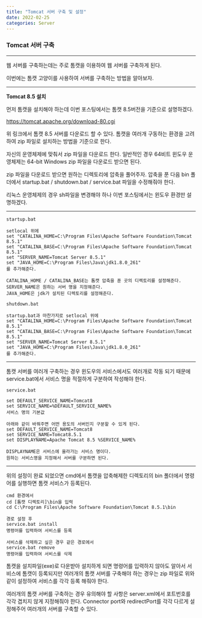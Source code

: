 ```yaml
---
title: "Tomcat 서버 구축 및 설정"
date: 2022-02-25
categories: Server
---
```


### Tomcat 서버 구축

---

웹 서버를 구축하는데는 주로 톰캣을 이용하여 웹 서버를 구축하게 된다.

이번에는 톰캣 고양이를 사용하여 서버를 구축하는 방법을 알아보자.

---

**Tomcat 8.5 설치**

먼저 톰캣을 설치해야 하는데 이번 포스팅에서는 톰캣 8.5버전을 기준으로 설명하겠다.

<https://tomcat.apache.org/download-80.cgi>

위 링크에서 톰캣 8.5 서버를 다운로드 할 수 있다.
톰캣을 여러개 구동하는 환경을 고려하여 zip 파일로 설치하는 방법을 기준으로 한다.

자신의 운영체제에 맞춰서 zip 파일을 다운로드 한다.
일반적인 경우 64비트 윈도우 운영체제는 64-bit Windows zip 파일을 다운로드 받으면 된다.

zip 파일을 다운로드 받으면 원하는 디렉토리에 압축을 풀어주자.
압축을 푼 다음 bin 폴더에서 startup.bat / shutdown.bat / service.bat 파일을 수정해줘야 한다.

리눅스 운영체제의 경우 sh파일을 변경해야 하나 이번 포스팅에서는 윈도우 환경만 설명하겠다.

---

```
startup.bat

setlocal 위에
set "CATALINA_HOME=C:\Program Files\Apache Software Foundation\Tomcat 8.5.1"
set "CATALINA_BASE=C:\Program Files\Apache Software Foundation\Tomcat 8.5.1"
set "SERVER_NAME=Tomcat Server 8.5.1"
set "JAVA_HOME=C:\Program Files\Java\jdk1.8.0_261"
를 추가해준다.

CATALINA_HOME / CATALINA_BASE는 톰캣 압축을 푼 곳의 디렉토리를 설정해준다.
SERVER_NAME은 원하는 서버 명을 지정해준다.
JAVA_HOME은 jdk가 설치된 디렉토리를 설정해준다.
```

```
shutdown.bat

startup.bat과 마찬가지로 setlocal 위에
set "CATALINA_HOME=C:\Program Files\Apache Software Foundation\Tomcat 8.5.1"
set "CATALINA_BASE=C:\Program Files\Apache Software Foundation\Tomcat 8.5.1"
set "SERVER_NAME=Tomcat Server 8.5.1"
set "JAVA_HOME=C:\Program Files\Java\jdk1.8.0_261"
를 추가해준다.
```

---

톰캣 서버를 여러개 구축하는 경우 윈도우의 서비스에서도 여러개로 작동 되기 때문에
service.bat에서 서비스 명을 적절하게 구분하여 작성해야 한다.

```
service.bat

set DEFAULT_SERVICE_NAME=Tomcat8
set SERVICE_NAME=%DEFAULT_SERVICE_NAME%
서비스 명의 기본값

아래와 같이 바꿔주면 어떤 용도의 서버인지 구분할 수 있게 된다.
set DEFAULT_SERVICE_NAME=Tomcat8
set SERVICE_NAME=Tomcat8.5.1
set DISPLAYNAME=Apache Tomcat 8.5 %SERVICE_NAME%

DISPLAYNAME은 서비스에 올라가는 서비스 명이다.
원하는 서비스명을 지정해서 서버를 구분하면 된다.

```

---

위의 설정이 완료 되었으면 cmd에서 톰캣을 압축해제한 디렉토리의 bin 폴더에서
명령어를 실행하면 톰캣 서비스가 등록된다.

```
cmd 환경에서
cd [톰캣 디렉토리]\bin을 입력
cd C:\Program Files\Apache Software Foundation\Tomcat 8.5.1\bin

경로 설정 후
service.bat install
명령어를 입력하여 서비스를 등록

서비스를 삭제하고 싶은 경우 같은 경로에서
service.bat remove
명령어를 입력하여 서비스를 삭제
```

톰캣을 설치파일(exe)로 다운받아 설치하게 되면 명령어를 입력하지 않아도
알아서 서비스에 톰캣이 등록되지만 여러개의 톰캣 서버를 구축해야 하는 경우는
zip 파일로 위와 같이 설정하여 서비스를 각각 등록 해줘야 한다.

여러개의 톰캣 서버를 구축하는 경우 유의해야 할 사항은 server.xml에서
포트번호를 각각 겹치지 않게 지정해줘야 한다.
Connector port와 redirectPort를 각각 다르게 설정해주어 여러개의 서버를 구축할 수 있다.
